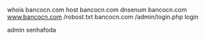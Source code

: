 whois bancocn.com
host bancocn.com 
dnsenum bancocn.com
www.bancocn.com /robost.txt
bancocn.com /admin/login.php
login

admin 
senhafoda
